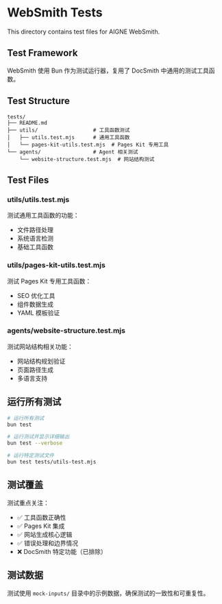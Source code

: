 # WebSmith Tests

This directory contains test files for AIGNE WebSmith.

## Test Framework

WebSmith 使用 Bun 作为测试运行器，复用了 DocSmith 中通用的测试工具函数。

## Test Structure

```
tests/
├── README.md
├── utils/                  # 工具函数测试
│   ├── utils.test.mjs      # 通用工具函数
│   └── pages-kit-utils.test.mjs  # Pages Kit 专用工具
└── agents/                 # Agent 相关测试
    └── website-structure.test.mjs  # 网站结构测试
```

## Test Files

### utils/utils.test.mjs

测试通用工具函数的功能：
- 文件路径处理
- 系统语言检测
- 基础工具函数

### utils/pages-kit-utils.test.mjs

测试 Pages Kit 专用工具函数：
- SEO 优化工具
- 组件数据生成
- YAML 模板验证

### agents/website-structure.test.mjs

测试网站结构相关功能：
- 网站结构规划验证
- 页面路径生成
- 多语言支持

## 运行所有测试

```bash
# 运行所有测试
bun test

# 运行测试并显示详细输出
bun test --verbose

# 运行特定测试文件
bun test tests/utils-test.mjs
```

## 测试覆盖

测试重点关注：
- ✅ 工具函数正确性
- ✅ Pages Kit 集成
- ✅ 网站生成核心逻辑
- ✅ 错误处理和边界情况
- ❌ DocSmith 特定功能（已排除）

## 测试数据

测试使用 `mock-inputs/` 目录中的示例数据，确保测试的一致性和可重复性。
